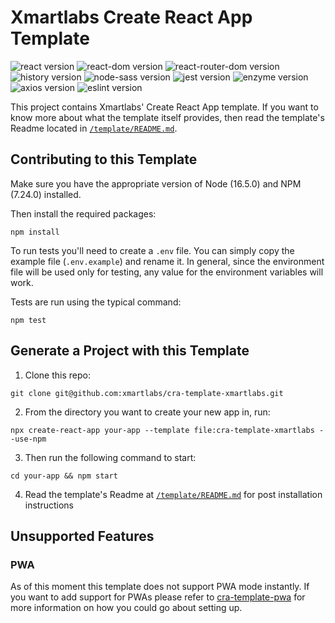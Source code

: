 # Xmartlabs Create React App Template

![react version](https://img.shields.io/badge/react-16.13.1-brightgreen)
![react-dom version](https://img.shields.io/badge/react--dom-16.13.1-brightgreen)
![react-router-dom version](https://img.shields.io/badge/react--router--dom-5.1.2-brightgreen)
![history version](https://img.shields.io/badge/history-4.10.1-brightgreen)
![node-sass version](https://img.shields.io/badge/node--sass-4.14.1-brightgreen)
![jest version](https://img.shields.io/badge/jest-24.9.0-brightgreen)
![enzyme version](https://img.shields.io/badge/enzyme-3.11.0-brightgreen)
![axios version](https://img.shields.io/badge/axios-0.21.1-brightgreen)
![eslint version](https://img.shields.io/badge/eslint-7.2.0-brightgreen)

This project contains Xmartlabs' Create React App template.
If you want to know more about what the template itself provides, then read the template's Readme located in [`/template/README.md`](./template/README.md).

## Contributing to this Template

Make sure you have the appropriate version of Node (16.5.0) and NPM (7.24.0) installed.

Then install the required packages:

```shell
npm install
```

To run tests you'll need to create a `.env` file. You can simply copy the example file (`.env.example`) and rename it. In general, since the environment file will be used only for testing, any value for the environment variables will work.

Tests are run using the typical command:

```shell
npm test
```

## Generate a Project with this Template

1. Clone this repo:

```shell
git clone git@github.com:xmartlabs/cra-template-xmartlabs.git
```

2. From the directory you want to create your new app in, run:

```shell
npx create-react-app your-app --template file:cra-template-xmartlabs --use-npm
```

3. Then run the following command to start:

```shell
cd your-app && npm start
```

4. Read the template's Readme at [`/template/README.md`](./template/README.md) for post installation instructions

## Unsupported Features

### PWA

As of this moment this template does not support PWA mode instantly. If you want to add support for PWAs please refer to [cra-template-pwa](https://github.com/cra-template/pwa/tree/master/packages/cra-template-pwa-typescript) for more information on how you could go about setting up.
